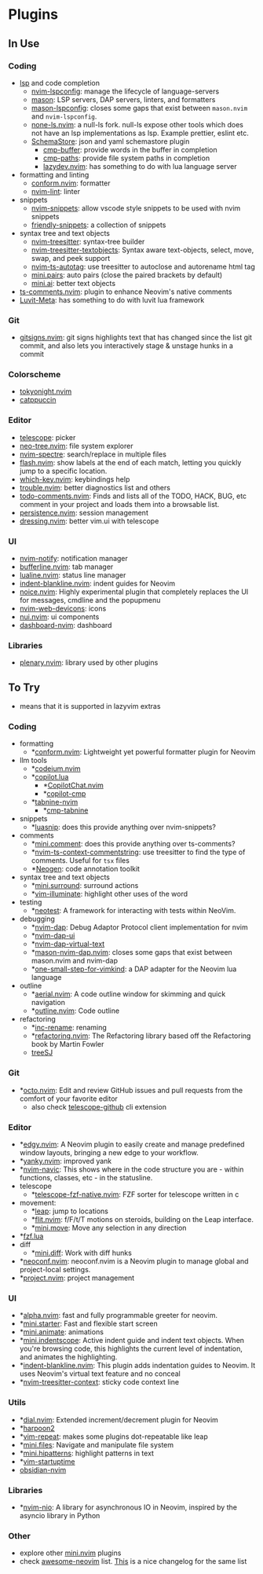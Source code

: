 # Plugins

## In Use

### Coding

- [lsp](./lsp.md) and code completion
  - [nvim-lspconfig](./plugins/nvim-lspconfig.md): manage the lifecycle of language-servers
  - [mason](https://github.com/williamboman/mason.nvim): LSP servers, DAP servers, linters, and formatters
  - [mason-lspconfig](https://github.com/williamboman/mason-lspconfig.nvim): closes some gaps that exist between `mason.nvim` and `nvim-lspconfig`.
  - [none-ls.nvim](https://github.com/nvimtools/none-ls.nvim): a null-ls fork. null-ls expose other tools which does not have an lsp implementations as lsp. Example prettier, eslint etc.
  - [SchemaStore](https://github.com/b0o/SchemaStore.nvim): json and yaml schemastore plugin
    - [cmp-buffer](https://github.com/hrsh7th/cmp-buffer): provide words in the buffer in completion
    - [cmp-paths](https://github.com/hrsh7th/cmp-path): provide file system paths in completion
    - [lazydev.nvim](https://github.com/folke/lazydev.nvim?tab=readme-ov-file): has something to do with lua language server
- formatting and linting
  - [conform.nvim](https://github.com/stevearc/conform.nvim): formatter
  - [nvim-lint](https://github.com/mfussenegger/nvim-lint): linter
- snippets
  - [nvim-snippets](https://github.com/garymjr/nvim-snippets): allow vscode style snippets to be used with nvim snippets
  - [friendly-snippets](https://github.com/rafamadriz/friendly-snippets): a collection of snippets
- syntax tree and text objects
  - [nvim-treesitter](https://github.com/nvim-treesitter/nvim-treesitter): syntax-tree builder
  - [nvim-treesitter-textobjects](https://github.com/nvim-treesitter/nvim-treesitter-textobjects): Syntax aware text-objects, select, move, swap, and peek support
  - [nvim-ts-autotag](https://github.com/windwp/nvim-ts-autotag): use treesitter to autoclose and autorename html tag
  - [mini.pairs](https://github.com/echasnovski/mini.pairs): auto pairs (close the paired brackets by default)
  - [mini.ai](https://github.com/echasnovski/mini.ai): better text objects
- [ts-comments.nvim](https://github.com/folke/ts-comments.nvim): plugin to enhance Neovim's native comments
- [Luvit-Meta](https://github.com/Bilal2453/luvit-meta): has something to do with luvit lua framework

### Git

- [gitsigns.nvim](https://github.com/lewis6991/gitsigns.nvim): git signs highlights text that has changed since the list git commit, and also lets you interactively stage & unstage hunks in a commit

### Colorscheme

- [tokyonight.nvim](https://github.com/folke/tokyonight.nvim)
- [catppuccin](https://github.com/catppuccin/nvim)

### Editor

- [telescope](./plugins/telescope.md): picker
- [neo-tree.nvim](https://github.com/nvim-neo-tree/neo-tree.nvim): file system explorer
- [nvim-spectre](https://github.com/nvim-pack/nvim-spectre): search/replace in multiple files
- [flash.nvim](https://github.com/folke/flash.nvim?tab=readme-ov-file): show labels at the end of each match, letting you quickly jump to a specific location.
- [which-key.nvim](https://github.com/folke/which-key.nvim): keybindings help
- [trouble.nvim](https://github.com/folke/trouble.nvim): better diagnostics list and others
- [todo-comments.nvim](https://github.com/folke/todo-comments.nvim): Finds and lists all of the TODO, HACK, BUG, etc comment in your project and loads them into a browsable list.
- [persistence.nvim](https://github.com/folke/persistence.nvim): session management
- [dressing.nvim](https://github.com/stevearc/dressing.nvim): better vim.ui with telescope

### UI

- [nvim-notify](https://github.com/rcarriga/nvim-notify): notification manager
- [bufferline.nvim](https://github.com/akinsho/bufferline.nvim): tab manager
- [lualine.nvim](https://github.com/nvim-lualine/lualine.nvim): status line manager
- [indent-blankline.nvim](https://github.com/lukas-reineke/indent-blankline.nvim): indent guides for Neovim
- [noice.nvim](https://github.com/folke/noice.nvim): Highly experimental plugin that completely replaces the UI for messages, cmdline and the popupmenu
- [nvim-web-devicons](https://github.com/nvim-tree/nvim-web-devicons): icons
- [nui.nvim](https://github.com/MunifTanjim/nui.nvim): ui components
- [dashboard-nvim](https://github.com/nvimdev/dashboard-nvim): dashboard

### Libraries

- [plenary.nvim](https://github.com/nvim-lua/plenary.nvim): library used by other plugins

## To Try

- means that it is supported in lazyvim extras

### Coding

- formatting
  - *[conform.nvim](https://github.com/stevearc/conform.nvim): Lightweight yet powerful formatter plugin for Neovim
- llm tools
  - *[codeium.nvim](https://github.com/Exafunction/codeium.nvim)
  - *[copilot.lua](https://github.com/zbirenbaum/copilot.lua)
    - *[CopilotChat.nvim](https://github.com/CopilotC-Nvim/CopilotChat.nvim)
    - *[copilot-cmp](https://github.com/zbirenbaum/copilot-cmp)
  - *[tabnine-nvim](https://github.com/codota/tabnine-nvim)
    - *[cmp-tabnine](https://github.com/tzachar/cmp-tabnine)
- snippets
  - *[luasnip](https://github.com/L3MON4D3/LuaSnip): does this provide anything over nvim-snippets?
- comments
  - *[mini.comment](https://github.com/echasnovski/mini.comment): does this provide anything over ts-comments?
  - *[nvim-ts-context-commentstring](https://github.com/JoosepAlviste/nvim-ts-context-commentstring): use treesitter to find the type of comments. Useful for `tsx` files
  - *[Neogen](https://github.com/danymat/neogen): code annotation toolkit
- syntax tree and text objects
  - *[mini.surround](https://github.com/echasnovski/mini.surround): surround actions
  - *[vim-illuminate](https://github.com/RRethy/vim-illuminate): highlight other uses of the word
- testing
  - *[neotest](https://github.com/nvim-neotest/neotest): A framework for interacting with tests within NeoVim.
- debugging
  - *[nvim-dap](https://github.com/mfussenegger/nvim-dap): Debug Adaptor Protocol client implementation for nvim
  - *[nvim-dap-ui](nvim-dap-ui)
  - *[nvim-dap-virtual-text](https://github.com/theHamsta/nvim-dap-virtual-text)
  - *[mason-nvim-dap.nvim](https://github.com/jay-babu/mason-nvim-dap.nvim): closes some gaps that exist between mason.nvim and nvim-dap
  - *[one-small-step-for-vimkind](https://github.com/jbyuki/one-small-step-for-vimkind):  a DAP adapter for the Neovim lua language
- outline
  - *[aerial.nvim](https://github.com/stevearc/aerial.nvim?tab=readme-ov-file): A code outline window for skimming and quick navigation
  - *[outline.nvim](https://github.com/hedyhli/outline.nvim): Code outline
- refactoring
  - *[inc-rename](https://github.com/smjonas/inc-rename.nvim): renaming
  - *[refactoring.nvim](https://github.com/ThePrimeagen/refactoring.nvim): The Refactoring library based off the Refactoring book by Martin Fowler
  - [treeSJ](https://github.com/Wansmer/treesj)

### Git

- *[octo.nvim](https://github.com/pwntester/octo.nvim): Edit and review GitHub issues and pull requests from the comfort of your favorite editor
  - also check [telescope-github](https://github.com/nvim-telescope/telescope-github.nvim) cli extension

### Editor

- *[edgy.nvim](https://github.com/folke/edgy.nvim): A Neovim plugin to easily create and manage predefined window layouts, bringing a new edge to your workflow.
- *[yanky.nvim](https://github.com/gbprod/yanky.nvim): improved yank
- *[nvim-navic](https://github.com/SmiteshP/nvim-navic?tab=readme-ov-file): This shows where in the code structure you are - within functions, classes, etc - in the statusline.
- telescope
  - *[telescope-fzf-native.nvim](https://github.com/nvim-telescope/telescope-fzf-native.nvim): FZF sorter for telescope written in c
- movement:
  - *[leap](https://github.com/ggandor/leap.nvim): jump to locations
  - *[flit.nvim](https://github.com/ggandor/flit.nvim): f/F/t/T motions on steroids, building on the Leap interface.
  - *[mini.move](https://github.com/echasnovski/mini.move): Move any selection in any direction
- *[fzf.lua](https://github.com/ibhagwan/fzf-lua)
- diff
  - *[mini.diff](https://github.com/echasnovski/mini.diff): Work with diff hunks
- *[neoconf.nvim](https://github.com/folke/neoconf.nvim): neoconf.nvim is a Neovim plugin to manage global and project-local settings.
- *[project.nvim](https://github.com/ahmedkhalf/project.nvim): project management

### UI

- *[alpha.nvim](https://github.com/goolord/alpha-nvim):  fast and fully programmable greeter for neovim.
- *[mini.starter](https://github.com/echasnovski/mini.starter): Fast and flexible start screen
- *[mini.animate](https://github.com/echasnovski/mini.animate): animations
- *[mini.indentscope](https://github.com/echasnovski/mini.indentscope): Active indent guide and indent text objects. When you're browsing code, this highlights the current level of indentation, and animates the highlighting.
- *[indent-blankline.nvim](https://github.com/lukas-reineke/indent-blankline.nvim): This plugin adds indentation guides to Neovim. It uses Neovim's virtual text feature and no conceal
- *[nvim-treesitter-context](https://github.com/nvim-treesitter/nvim-treesitter-context): sticky code context line

### Utils

- *[dial.nvim](https://github.com/monaqa/dial.nvim): Extended increment/decrement plugin for Neovim
- *[harpoon2](https://github.com/ThePrimeagen/harpoon/tree/harpoon2)
- *[vim-repeat](https://github.com/tpope/vim-repeat): makes some plugins dot-repeatable like leap
- *[mini.files](https://github.com/echasnovski/mini.files): Navigate and manipulate file system
- *[mini.hipatterns](https://github.com/echasnovski/mini.hipatterns): highlight patterns in text
- *[vim-startuptime](https://github.com/dstein64/vim-startuptime)
- [obsidian-nvim](https://github.com/epwalsh/obsidian.nvim)

### Libraries

- *[nvim-nio](https://github.com/nvim-neotest/nvim-nio): A library for asynchronous IO in Neovim, inspired by the asyncio library in Python

### Other

- explore other [mini.nvim](https://github.com/echasnovski/mini.nvim) plugins
- check [awesome-neovim](https://github.com/rockerBOO/awesome-neovim) list. [This](https://www.trackawesomelist.com/2023/12/) is a nice changelog for the same list
